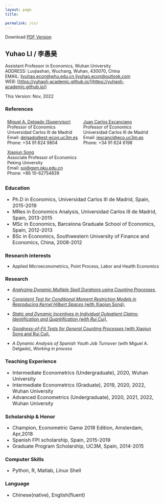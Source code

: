 ```yaml
---
layout: page
title: 

permalink: /cv/
---
```

<html>
<head>
<!-- Global site tag (gtag.js) - Google Analytics -->
<script async src="https://www.googletagmanager.com/gtag/js?id=UA-123587654-1"></script>
<script>
  window.dataLayer = window.dataLayer || [];
  function gtag(){dataLayer.push(arguments);}
  gtag('js', new Date());

  gtag('config', 'UA-123587654-1');
</script>

<!-- Hotjar Tracking Code for https://yuhaoli-academic.github.io -->
<script>
    (function(h,o,t,j,a,r){
        h.hj=h.hj||function(){(h.hj.q=h.hj.q||[]).push(arguments)};
        h._hjSettings={hjid:1099052,hjsv:6};
        a=o.getElementsByTagName('head')[0];
        r=o.createElement('script');r.async=1;
        r.src=t+h._hjSettings.hjid+j+h._hjSettings.hjsv;
        a.appendChild(r);
    })(window,document,'https://static.hotjar.com/c/hotjar-','.js?sv=');
</script>

</head>
</html>
Download <a href="https://yuhaoli-academic.github.io/cv_download.pdf" target="_blank"> PDF Version </a>

<style>
.ref {
    list-style-type: none;
    text-align: left;
    margin: 0;
    padding: 0;
    
}

.ref li {
    display: inline-block;
    text-align: left;
    padding: 7px;
}

</style>

## Yuhao LI / 李愚昊 
Assistant Professor in Economics, Wuhan University <br/>
ADDRESS: Luojiashan, Wuchang, Wuhan, 430070, China       
EMAIL: [liyuhao.econ@whu.edu.cn](mailto:liyuhao.econ@whu.edu.cn),[liyuhao.econ@outlook.com](mailto:liyuhao.econ@outlook.com)    
WEB: [https://yuhaoli-academic.github.io/](https://yuhaoli-academic.github.io/) <br/>
  
This Version: Nov, 2022



### References

<ul class="ref">
  <li> <a href="http://economics.uc3m.es/personal/miguel-angel-delgado/" target="_blank">Miguel A. Delgado (Supervisor)</a> <br/> Professor of Economics <br/> Universidad Carlos III de Madrid <br/> Email: <a href="mailto:delgado@est-econ.uc3m.es">delgado@est-econ.uc3m.es</a> <br/> Phone: +34 91 624 9804</li>
  <li><a href="http://economics.uc3m.es/personal/juan-carlos-escanciano/" target="_blank">Juan Carlos Escanciano</a> <br/> Professor of Economics <br/> Universidad Carlos III de Madrid <br/> Email: <a href="mailto:jescanci@eco.uc3m.es">jescanci@eco.uc3m.es</a> <br/> Phone: +34 91 624 6198</li> 
   <li><a href="https://en.gsm.pku.edu.cn/faculty/sxj/" target="_blank">Xiaojun Song</a> <br/>Associate Professor of Economics <br/> Peking University <br/> Email: <a href="mailto:sxj@gsm.pku.edu.cn">sxj@gsm.pku.edu.cn</a> <br/> Phone: +86 10-62754839 </li> 
</ul>

### Education
<font size = "3.0"> <ul>
<li> Ph.D in Economics, Universidad Carlos III de Madrid, Spain, 2015-2019 </li>

<li> MRes in Economics Analysis, Universidad Carlos III de Madrid, Spain, 2013-2015 </li>

<li> MSc in Economics, Barcelona Graduate School of Economics, Spain, 2012-2013 </li>

<li> BSc in Economics, Southwestern University of Finance and Economics, China, 2008-2012 </li> </ul> </font>

### Research interests

* Applied Microeconometrics, Point Process, Labor and Health Economics

### Research

* [_Analyzing Dynamic Multiple Spell Durations using Counting Processes,_](https://yuhaoli-academic.github.io/JMP1.pdf) 
* [_Consistent Test for Conditional Moment Restriction Models in Reproducing Kernel Hilbert Spaces_ (with Xiaojun Song), ](https://yuhaoli-academic.github.io/JMP2.pdf)  

* [_Static and Dynamic Incentives in Individual Outpatient Claims: Identification and Quantification (with Rui Cui),_](https://yuhaoli-academic.github.io/Health_Hawkes.pdf)

* [_Goodness-of-Fit Tests for General Counting Processes_ (with Xiaojun Song and Rui Cui).](https://yuhaoli-academic.github.io/Counting_Proc_test.pdf)

* _A Dynamic Analysis of Spanish Youth Job Turnover_ (with Miguel A. Delgado), _Working in process_


### Teaching Experience
<font size = "3.0"> <ul>
<li> Intermediate Econometrics (Undergraduate), 2020, Wuhan University </li>

<li> Intermediate Econometrics (Graduate), 2019, 2020, 2022, Wuhan University</li>

<li> Advanced Econometrics (Undergraduate), 2020, 2021, 2022, Wuhan University</li>
</ul></font>



### Scholarship & Honor 
<font size = "3.0"> <ul>
<li> Champion, Econometric Game 2018 Edition, Amsterdam, Apr,2018 </li>

<li> Spanish FPI scholarship, Spain, 2015-2019 </li>

<li> Graduate Program Scholarship, UC3M, Spain, 2014-2015 </li></ul></font>

### Computer Skills
<font size = "3.0"> <ul>
<li> Python, R, Matlab, Linux Shell </li></ul></font>

### Language
<font size = "3.0"> <ul>
<li> Chinese(native), English(fluent) </li></ul></font>
